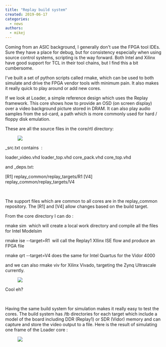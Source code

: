 ```yaml
---
title: "Replay build system"
created: 2019-06-17
categories: 
  - news
authors: 
  - mikej
---
```


Coming from an ASIC background, I generally don't use the FPGA tool IDEs. Sure they have a place for debug, but for consistency especially when using source control systems, scripting is the way forward. Both Intel and Xilinx have good support for TCL in their tool chains, but I find this a bit cumbersome.

I've built a set of python scripts called rmake, which can be used to both simulate and drive the FPGA vendor tools with minimum pain. It also makes it really quick to play around or add new cores.

If we look at Loader, a simple reference design which uses the Replay framework. This core shows how to provide an OSD (on screen display) over a video background picture stored in DRAM. It can also play audio samples from the sd-card, a path which is more commonly used for hard / floppy disk emulation.

These are all the source files in the core/rtl directory:

<figure>

![](@assets/images/post/loader_files.gif)

</figure>

\_src.txt contains  :

loader\_video.vhd loader\_top.vhd core\_pack.vhd core\_top.vhd

and \_deps.txt:

\[R1\] replay\_common/replay\_targets/R1 \[V4\] replay\_common/replay\_targets/V4

 

The support files which are common to all cores are in the replay\_common repository. The \[R1\] and \[V4\] allow changes based on the build target.

From the core directory I can do :

rmake sim  which will create a local work directory and compile all the files for Intel Modelsim

rmake ise --target=R1  will call the Replay1 XIlinx ISE flow and produce an FPGA file

rmake qrt --target=V4 does the same for Intel Quartus for the Vidor 4000

and we can also rmake viv for Xilinx Vivado, targeting the Zynq Ultrascale currently.

<figure>

![](@assets/images/post/ladybug_build-1024x654.gif)

</figure>

Cool eh?

 

Having the same build system for simulation makes it really easy to test the cores. The build system has /tb directories for each target which include a model of the board including DDR (Replay1) or SDR (Vidor) memory and can capture and store the video output to a file. Here is the result of simulating one frame of the Loader core :

<figure>

![](@assets/images/post/vga.gif)

</figure>